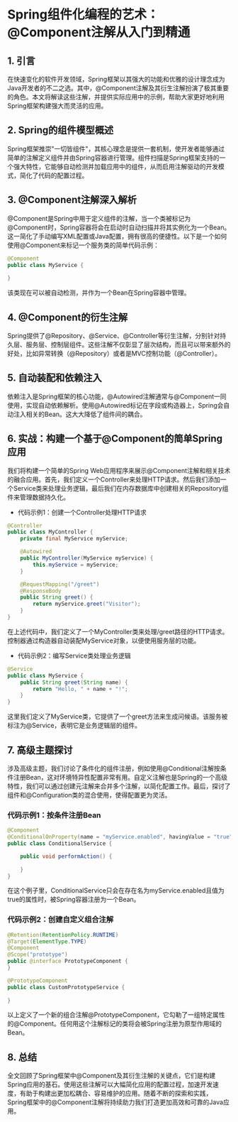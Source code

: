 # Spring组件化编程的艺术：@Component注解从入门到精通 
1\. 引言
------

在快速变化的软件开发领域，Spring框架以其强大的功能和优雅的设计理念成为Java开发者的不二之选。其中，@Component注解及其衍生注解扮演了极其重要的角色。本文将解读这些注解，并提供实际应用中的示例，帮助大家更好地利用Spring框架构建强大而灵活的应用。

2\. Spring的组件模型概述
-----------------

Spring框架推崇"一切皆组件"，其核心理念是提供一套机制，使开发者能够通过简单的注解定义组件并由Spring容器进行管理。组件扫描是Spring框架支持的一个强大特性，它能够自动检测并加载应用中的组件，从而启用注解驱动的开发模式，简化了代码的配置过程。

3\. @Component注解深入解析
--------------------

@Component是Spring中用于定义组件的注解，当一个类被标记为@Component时，Spring容器将会在启动时自动扫描并将其实例化为一个Bean。这一简化了手动编写XML配置或Java配置，拥有很高的便捷性。以下是一个如何使用@Component来标记一个服务类的简单代码示例：

```java
@Component
public class MyService {
    
}

```

该类现在可以被自动检测，并作为一个Bean在Spring容器中管理。

4\. @Component的衍生注解
-------------------

Spring提供了@Repository、@Service、@Controller等衍生注解，分别针对持久层、服务层、控制层组件。这些注解不仅彰显了层次结构，而且可以带来额外的好处，比如异常转换（@Repository）或者是MVC控制功能（@Controller）。

5\. 自动装配和依赖注入
-------------

依赖注入是Spring框架的核心功能，@Autowired注解通常与@Component一同使用，实现自动依赖解析。使用@Autowired标记在字段或构造器上，Spring会自动注入相关的Bean。这大大降低了组件间的耦合。

6\. 实战：构建一个基于@Component的简单Spring应用
----------------------------------

我们将构建一个简单的Spring Web应用程序来展示@Component注解和相关技术的融合应用。首先，我们定义一个Controller来处理HTTP请求。然后我们添加一个Service类来处理业务逻辑，最后我们在内存数据库中创建相关的Repository组件来管理数据持久化。

*   代码示例1：创建一个Controller处理HTTP请求

```java
@Controller
public class MyController {
    private final MyService myService;

    @Autowired
    public MyController(MyService myService) {
        this.myService = myService;
    }

    @RequestMapping("/greet")
    @ResponseBody
    public String greet() {
        return myService.greet("Visitor");
    }
}

```

在上述代码中，我们定义了一个MyController类来处理/greet路径的HTTP请求。控制器通过构造器自动装配MyService对象，以便使用服务层的功能。

*   代码示例2：编写Service类处理业务逻辑

```java
@Service
public class MyService {
    public String greet(String name) {
        return "Hello, " + name + "!";
    }
}

```

这里我们定义了MyService类，它提供了一个greet方法来生成问候语。该服务被标注为@Service，表明它是业务逻辑层的组件。

7\. 高级主题探讨
----------

涉及高级主题，我们讨论了条件化的组件注册，例如使用@Conditional注解按条件注册Bean，这对环境特异性配置非常有用。自定义注解也是Spring的一个高级特性，我们可以通过创建元注解来合并多个注解，以简化配置工作。最后，探讨了组件和@Configuration类的混合使用，使得配置更为灵活。

### 代码示例1：按条件注册Bean

```java
@Component
@ConditionalOnProperty(name = "myService.enabled", havingValue = "true")
public class ConditionalService {

    public void performAction() {
        
    }
}

```

在这个例子里，ConditionalService只会在存在名为myService.enabled且值为true的属性时，被Spring容器注册为一个Bean。

### 代码示例2：创建自定义组合注解

```java
@Retention(RetentionPolicy.RUNTIME)
@Target(ElementType.TYPE)
@Component
@Scope("prototype")
public @interface PrototypeComponent {
}

@PrototypeComponent
public class CustomPrototypeService {
    
}

```

以上定义了一个新的组合注解@PrototypeComponent，它勾勒了一组特定属性的@Component。任何用这个注解标记的类将会被Spring注册为原型作用域的Bean。

8\. 总结
------

全文回顾了Spring框架中@Component及其衍生注解的关键点，它们是构建Spring应用的基石。使用这些注解可以大幅简化应用的配置过程，加速开发速度，有助于构建出更加松耦合、容易维护的应用。随着不断的探索和实践，Spring框架中的@Component注解将持续助力我们打造更加高效和可靠的Java应用。
